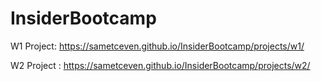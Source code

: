 # InsiderBootcamp

W1 Project:
https://sametceven.github.io/InsiderBootcamp/projects/w1/

W2 Project : 
https://sametceven.github.io/InsiderBootcamp/projects/w2/
